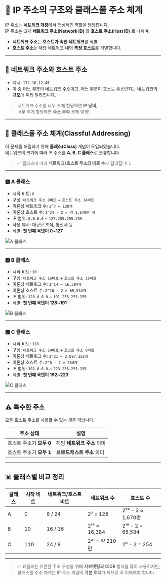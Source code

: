 # 🧩 IP 주소의 구조와 클래스풀 주소 체계

IP 주소는 **네트워크 계층**에서 핵심적인 역할을 담당합니다.  
IP 주소는 크게 **네트워크 주소(Network ID)** 와 **호스트 주소(Host ID)** 로 나뉘며,  
- **네트워크 주소**는 **호스트가 속한 네트워크**를 식별  
- **호스트 주소**는 해당 네트워크 내의 **특정 호스트**를 식별합니다.

---

## 📍 네트워크 주소와 호스트 주소

- 예시: `172.16.12.45`  
- 이 중 어느 부분이 네트워크 주소이고, 어느 부분이 호스트 주소인지는 네트워크의 **규모**에 따라 달라집니다.

> 네트워크 주소를 너무 크게 할당하면 **IP 낭비**,  
> 너무 작게 할당하면 **주소 부족** 문제 발생!

---

## 🧮 클래스풀 주소 체계(Classful Addressing)

이 문제를 해결하기 위해 **클래스(Class)** 개념이 도입되었습니다.  
네트워크의 크기에 따라 IP 주소를 **A, B, C 클래스**로 분류합니다.

> ✅ 클래스에 따라 **네트워크/호스트 주소의 비트 수**가 달라집니다.

---

### 🅰️ A 클래스

- 시작 비트: `0`
- 구성: `네트워크 주소 8비트` + `호스트 주소 24비트`
- 이론상 네트워크 수: `2^7 = 128개`
- 이론상 호스트 수: `2^24 - 2 = 약 1,670만 개`
- IP 범위: `0.0.0.0` ~ `127.255.255.255`
- 사용 예시: 대규모 조직, 통신사 등  
- 식별: **첫 번째 옥텟이 0~127**

![A 클래스](https://github.com/user-attachments/assets/c501fbaf-c7f3-4b48-943c-296d6b79cd04)

---

### 🅱️ B 클래스

- 시작 비트: `10`
- 구성: `네트워크 주소 16비트` + `호스트 주소 16비트`
- 이론상 네트워크 수: `2^14 = 16,384개`
- 이론상 호스트 수: `2^16 - 2 = 65,534개`
- IP 범위: `128.0.0.0` ~ `191.255.255.255`
- 식별: **첫 번째 옥텟이 128~191**

![B 클래스](https://github.com/user-attachments/assets/67fab25c-0e7d-4c6b-9772-26f1793d9372)

---

### 🅲 C 클래스

- 시작 비트: `110`
- 구성: `네트워크 주소 24비트` + `호스트 주소 8비트`
- 이론상 네트워크 수: `2^21 = 2,097,152개`
- 이론상 호스트 수: `2^8 - 2 = 254개`
- IP 범위: `192.0.0.0` ~ `223.255.255.255`
- 식별: **첫 번째 옥텟이 192~223**

![C 클래스](https://github.com/user-attachments/assets/3125ba20-17f5-498f-92f8-a38d34960234)

---

## ⚠️ 특수한 주소

모든 호스트 주소를 사용할 수 있는 것은 아닙니다.

| 주소 상태 | 설명 |
|-----------|------|
| 호스트 주소가 **모두 0** | 해당 **네트워크 주소** 의미 |
| 호스트 주소가 **모두 1** | **브로드캐스트 주소** 의미 |

---

## 📊 클래스별 비교 정리

| 클래스 | 시작 비트 | 네트워크/호스트 비트 | 네트워크 수 | 호스트 수 |
|--------|------------|------------------------|----------------------|------------------|
| A      | 0          | 8 / 24                 | 2⁷ = 128             | 2²⁴ - 2 ≈ 1,670만 |
| B      | 10         | 16 / 16                | 2¹⁴ = 16,384         | 2¹⁶ - 2 = 65,534 |
| C      | 110        | 24 / 8                 | 2²¹ = 약 210만        | 2⁸ - 2 = 254     |

---

> ✅ 요즘에는 유연한 주소 구성을 위해 **서브넷팅과 CIDR** 방식을 많이 사용하지만,  
> 클래스풀 주소 체계는 IP 주소 개념의 **기본 토대**가 되므로 꼭 이해해야 합니다.

